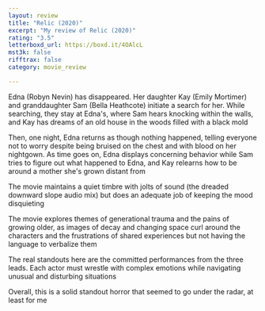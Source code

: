```yaml
---
layout: review
title: "Relic (2020)"
excerpt: "My review of Relic (2020)"
rating: "3.5"
letterboxd_url: https://boxd.it/4OAlcL
mst3k: false
rifftrax: false
category: movie_review

---
```


Edna (Robyn Nevin) has disappeared. Her daughter Kay (Emily Mortimer) and granddaughter Sam (Bella Heathcote) initiate a search for her. While searching, they stay at Edna's, where Sam hears knocking within the walls, and Kay has dreams of an old house in the woods filled with a black mold

Then, one night, Edna returns as though nothing happened, telling everyone not to worry despite being bruised on the chest and with blood on her nightgown. As time goes on, Edna displays concerning behavior  while Sam tries to figure out what happened to Edna, and Kay relearns how to be around a mother she's grown distant from

The movie maintains a quiet timbre with jolts of sound (the dreaded downward slope audio mix) but does an adequate job of keeping the mood disquieting

The movie explores themes of generational trauma and the pains of growing older, as images of decay and changing space curl around the characters and the frustrations of shared experiences but not having the language to verbalize them

The real standouts here are the committed performances from the three leads. Each actor must wrestle with complex emotions while navigating unusual and disturbing situations

Overall, this is a solid standout horror that seemed to go under the radar, at least for me